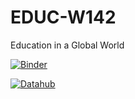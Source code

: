 # EDUC-W142
Education in a Global World

[![Binder](https://mybinder.org/badge_logo.svg)](https://mybinder.org/v2/gh/ds-modules/EDUC-W142/master)

[![Datahub](https://img.shields.io/badge/Launch-UCB%20Datahub-blue.svg)](https://datahub.berkeley.edu/hub/user-redirect/git-pull?repo=https%3A%2F%2Fgithub.com%2Fds-modules%2FEDUC-W142&urlpath=tree%2FEDUC-W142%2F)
